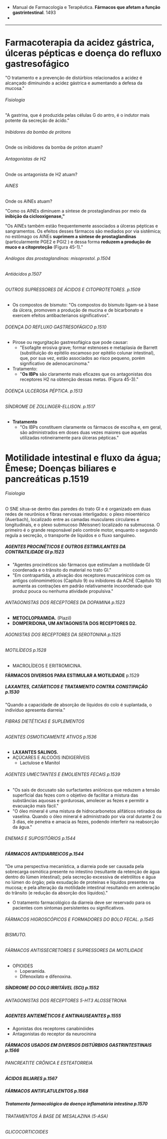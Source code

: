 - Manual de Farmacologia e Terapêutica. **Fármacos que afetam a função gastrintestinal**. 1493
- 
--- 
# Farmacoterapia da acidez gástrica, úlceras pépticas e doença do refluxo gastresofágico

"O tratamento e a prevenção de distúrbios relacionados a acidez é alcançado diminuindo a acidez gástrica e aumentando a defesa da mucosa."

###### Fisiologia 

"A gastrina, que é produzida pelas células G do antro, é o indutor mais potente da secreção de ácido."

###### Inibidores da bomba de prótons
Onde os inibidores da bomba de próton atuam?
###### Antagonistas de H2
Onde os antagonista de H2 atuam? 
###### AINES
Onde os AINEs atuam?

"Como os AINEs diminuem a síntese de prostaglandinas por meio da **inibição da ciclooxigenase,"**

"Os AINEs também estão frequentemente associados a úlceras pépticas e sangramentos. Os efeitos desses fármacos são mediados por via sistêmica; no estômago os AINEs **suprimem a síntese de prostaglandinas** (particularmente PGE2 e PGI2 ) e dessa forma **reduzem a produção de muco e a citoproteção** (Figura 45-1)."

###### Análogos das prostaglandinas: misoprostol. p.1504
###### Antiácidos p.1507

###### OUTROS SUPRESSORES DE ÁCIDOS E CITOPROTETORES. p.1509
- Os compostos de bismuto: "Os compostos do bismuto ligam-se à base da úlcera, promovem a produção de mucina e de bicarbonato e exercem efeitos antibacterianos significativos".


###### DOENÇA DO REFLUXO GASTRESOFÁGICO p.1510
- Pirose ou regurgitação gastresofágica que pode causar:
	- "Esofagite erosiva grave; formar estenoses e metaplasia de Barrett (substituição do epitélio escamoso por epitélio colunar intestinal), que, por sua vez, estão associados ao risco pequeno, porém significativo de adenocarcinoma."
- Tratamento:
	- "**Os IBPs** são claramente mais eficazes que os antagonistas dos receptores H2 na obtenção dessas metas. (Figura 45-3)."

###### DOENÇA ULCEROSA PÉPTICA. p.1513

###### SÍNDROME DE ZOLLINGER-ELLISON. p.1517
- **Tratamento**
	- "Os IBPs constituem claramente os fármacos de escolha e, em geral, são administrados em doses duas vezes maiores que aquelas utilizadas rotineiramente para úlceras pépticas."

# Motilidade intestinal e fluxo da água; Êmese; Doenças biliares e pancreáticas p.1519

###### Fisiologia 
O SNE situa-se dentro das paredes do trato GI e é organizado em duas redes de neurônios e fibras nervosas interligados: o plexo mioentérico (Auerbach), localizado entre as camadas musculares circulares e longitudinais, e o plexo submucoso (Meissner) localizado na submucosa. O primeiro é o grande responsável pelo controle motor, enquanto o segundo regula a secreção, o transporte de líquidos e o fluxo sanguíneo.

##### AGENTES PROCINÉTICOS E OUTROS ESTIMULANTES DA CONTRATILIDADE GI p.1523
- "Agentes procinéticos são fármacos que estimulam a motilidade GI coordenada e o trânsito do material no trato GI."
- "Em contrapartida, a ativação dos receptores muscarínicos com os antigos colinomiméticos (Capítulo 9) ou inibidores da AChE (Capítulo 10) aumenta as contrações em padrão relativamente incoordenado que produz pouca ou nenhuma atividade propulsiva."
###### ANTAGONISTAS DOS RECEPTORES DA DOPAMINA p.1523
- **METOCLOPRAMIDA.** (Plazil)
- **DOMPERIDONA, UM ANTAGONISTA DOS RECEPTORES D2.**

###### AGONISTAS DOS RECEPTORES DA SEROTONINA p.1525

###### MOTILÍDEOS p.1528
- MACROLÍDEOS E ERITROMICINA.

**FÁRMACOS DIVERSOS PARA ESTIMULAR A MOTILIDADE** p.1529

##### LAXANTES, CATÁRTICOS E TRATAMENTO CONTRA CONSTIPAÇÃO p.1530
"Quando a capacidade de absorção de líquidos do colo é suplantada, o indivíduo apresenta diarreia."

###### FIBRAS DIETÉTICAS E SUPLEMENTOS

###### AGENTES OSMOTICAMENTE ATIVOS p.1536
- **LAXANTES SALINOS.**
- AÇÚCARES E ALCOÓIS INDIGERÍVEIS
	- Lactulose e Manitol
###### AGENTES UMECTANTES E EMOLIENTES FECAIS p.1539
- "Os sais de docusato são surfactantes aniônicos que reduzem a tensão superficial das fezes com o objetivo de facilitar a mistura das substâncias aquosas e gordurosas, amolecer as fezes e permitir a evacuação mais fácil."
- "O óleo mineral é uma mistura de hidrocarbonetos alifáticos retirados da vaselina. Quando o óleo mineral é administrado por via oral durante 2 ou 3 dias, ele penetra e amacia as fezes, podendo interferir na reabsorção da água."
###### ENEMAS E SUPOSITÓRIOS p.1544

##### FÁRMACOS ANTIDIARREICOS p.1544
"De uma perspectiva mecanística, a diarreia pode ser causada pela sobrecarga osmótica presente no intestino (resultante da retenção de água dentro do lúmen intestinal); pela secreção excessiva de eletrólitos e água no lúmen do órgão; pela exsudação de proteínas e líquidos presentes na mucosa; e pela alteração da motilidade intestinal resultando em aceleração do trânsito (e redução da absorção dos líquidos)."

- O tratamento farmacológico da diarreia deve ser reservado para os pacientes com sintomas persistentes ou significativos.

###### FÁRMACOS HIGROSCÓPICOS E FORMADORES DO BOLO FECAL. p.1545

###### BISMUTO.

###### FÁRMACOS ANTISSECRETORES E SUPRESSORES DA MOTILIDADE
- OPIOIDES
	- Loperamida.
	- Difenoxilato e difenoxina.

##### SÍNDROME DO COLO IRRITÁVEL (SCI) p.1552
###### ANTAGONISTAS DOS RECEPTORES 5-HT3 ALOSSETRONA

##### AGENTES ANTIEMÉTICOS E ANTINAUSEANTES p.1555
- Agonistas dos receptores canabinóides
- Antagonistas do receptor da neurocinina

##### FÁRMACOS USADOS EM DIVERSOS DISTÚRBIOS GASTRINTESTINAIS p.1566
###### PANCREATITE CRÔNICA E ESTEATORREIA

##### ÁCIDOS BILIARES p.1567

##### FÁRMACOS ANTIFLATULENTOS p.1568

##### Tratamento farmacológico da doença inflamatória intestina p.1570

###### TRATAMENTOS À BASE DE MESALAZINA (5-ASA)

###### GLICOCORTICOIDES
